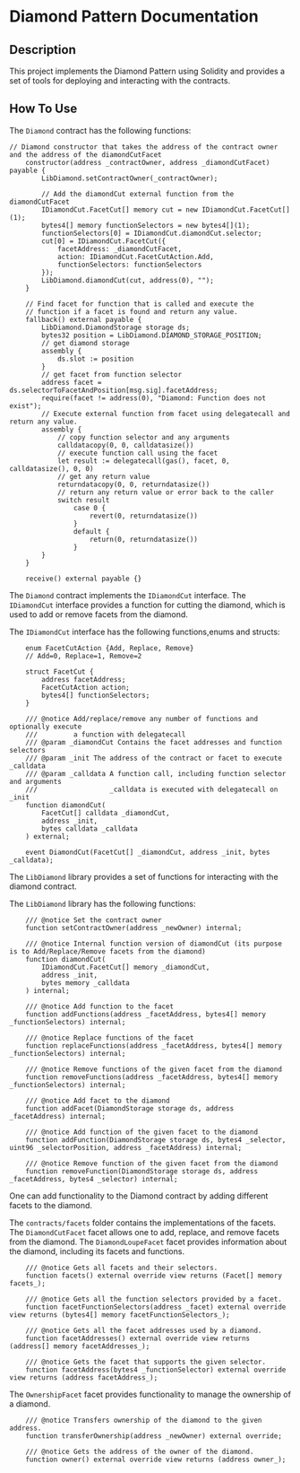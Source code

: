 # Diamond Pattern Documentation

## Description
This project implements the Diamond Pattern using Solidity and provides a set of tools for deploying and interacting with the contracts.

## How To Use

The `Diamond` contract has the following functions:

```solidity
// Diamond constructor that takes the address of the contract owner and the address of the diamondCutFacet
    constructor(address _contractOwner, address _diamondCutFacet) payable {        
        LibDiamond.setContractOwner(_contractOwner);

        // Add the diamondCut external function from the diamondCutFacet
        IDiamondCut.FacetCut[] memory cut = new IDiamondCut.FacetCut[](1);
        bytes4[] memory functionSelectors = new bytes4[](1);
        functionSelectors[0] = IDiamondCut.diamondCut.selector;
        cut[0] = IDiamondCut.FacetCut({
            facetAddress: _diamondCutFacet, 
            action: IDiamondCut.FacetCutAction.Add, 
            functionSelectors: functionSelectors
        });
        LibDiamond.diamondCut(cut, address(0), "");        
    }

    // Find facet for function that is called and execute the
    // function if a facet is found and return any value.
    fallback() external payable {
        LibDiamond.DiamondStorage storage ds;
        bytes32 position = LibDiamond.DIAMOND_STORAGE_POSITION;
        // get diamond storage
        assembly {
            ds.slot := position
        }
        // get facet from function selector
        address facet = ds.selectorToFacetAndPosition[msg.sig].facetAddress;
        require(facet != address(0), "Diamond: Function does not exist");
        // Execute external function from facet using delegatecall and return any value.
        assembly {
            // copy function selector and any arguments
            calldatacopy(0, 0, calldatasize())
            // execute function call using the facet
            let result := delegatecall(gas(), facet, 0, calldatasize(), 0, 0)
            // get any return value
            returndatacopy(0, 0, returndatasize())
            // return any return value or error back to the caller
            switch result
                case 0 {
                    revert(0, returndatasize())
                }
                default {
                    return(0, returndatasize())
                }
        }
    }

    receive() external payable {}
```

The `Diamond` contract implements the `IDiamondCut` interface.
The `IDiamondCut` interface provides a function for cutting the diamond, which is used to add or remove facets from the diamond.

The `IDiamondCut` interface has the following functions,enums and structs:

```solidity
    enum FacetCutAction {Add, Replace, Remove}
    // Add=0, Replace=1, Remove=2

    struct FacetCut {
        address facetAddress;
        FacetCutAction action;
        bytes4[] functionSelectors;
    }

    /// @notice Add/replace/remove any number of functions and optionally execute
    ///         a function with delegatecall
    /// @param _diamondCut Contains the facet addresses and function selectors
    /// @param _init The address of the contract or facet to execute _calldata
    /// @param _calldata A function call, including function selector and arguments
    ///                  _calldata is executed with delegatecall on _init
    function diamondCut(
        FacetCut[] calldata _diamondCut,
        address _init,
        bytes calldata _calldata
    ) external;

    event DiamondCut(FacetCut[] _diamondCut, address _init, bytes _calldata);
```

The `LibDiamond` library provides a set of functions for interacting with the diamond contract.

The `LibDiamond` library has the following functions:

```solidity
    /// @notice Set the contract owner
    function setContractOwner(address _newOwner) internal;

    /// @notice Internal function version of diamondCut (its purpose is to Add/Replace/Remove facets from the diamond)
    function diamondCut(
        IDiamondCut.FacetCut[] memory _diamondCut,
        address _init,
        bytes memory _calldata
    ) internal;

    /// @notice Add function to the facet
    function addFunctions(address _facetAddress, bytes4[] memory _functionSelectors) internal;

    /// @notice Replace functions of the facet
    function replaceFunctions(address _facetAddress, bytes4[] memory _functionSelectors) internal;

    /// @notice Remove functions of the given facet from the diamond
    function removeFunctions(address _facetAddress, bytes4[] memory _functionSelectors) internal;

    /// @notice Add facet to the diamond
    function addFacet(DiamondStorage storage ds, address _facetAddress) internal;

    /// @notice Add function of the given facet to the diamond
    function addFunction(DiamondStorage storage ds, bytes4 _selector, uint96 _selectorPosition, address _facetAddress) internal;

    /// @notice Remove function of the given facet from the diamond
    function removeFunction(DiamondStorage storage ds, address _facetAddress, bytes4 _selector) internal;
```

One can add functionality to the Diamond contract by adding different facets to the diamond.

The `contracts/facets` folder contains the implementations of the facets.
The `DiamondCutFacet` facet allows one to add, replace, and remove facets from the diamond.
The `DiamondLoupeFacet` facet provides information about the diamond, including its facets and functions.

```solidity
    /// @notice Gets all facets and their selectors.
    function facets() external override view returns (Facet[] memory facets_);

    /// @notice Gets all the function selectors provided by a facet.
    function facetFunctionSelectors(address _facet) external override view returns (bytes4[] memory facetFunctionSelectors_);

    /// @notice Gets all the facet addresses used by a diamond.
    function facetAddresses() external override view returns (address[] memory facetAddresses_);

    /// @notice Gets the facet that supports the given selector.
    function facetAddress(bytes4 _functionSelector) external override view returns (address facetAddress_);
```

The `OwnershipFacet` facet provides functionality to manage the ownership of a diamond.

```solidity
    /// @notice Transfers ownership of the diamond to the given address.
    function transferOwnership(address _newOwner) external override;

    /// @notice Gets the address of the owner of the diamond.
    function owner() external override view returns (address owner_);
```